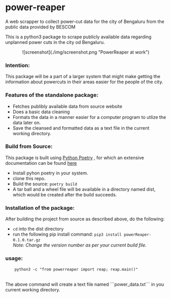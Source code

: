 # power-reaper

A web scrapper to collect power-cut data for the city of Bengaluru from the public data provided by BESCOM

This is a python3 package to scrape publicly available data regarding unplanned power cuts in the city od Bengaluru.

<p align="center">
    ![screenshot](./img/screenshot.png "PowerReaper at work")
</p>

### Intention:

This package will be a part of a larger system that might make getting the information about powercuts in their areas easier
for the people of the city.

### Features of the standalone package:

- Fetches publibly available data from source website
- Does a basic data cleaning
- Formats the data in a manner easier for a computer program to utlize the data later on.
- Save the cleansed and formatted data as a text file in the current working directory.

### Build from Source:

This package is built using [Python Poetry](https://python-poetry.org/) , for which an extensive documentation can be
found [here](https://python-poetry.org/docs/)

- Install pyhon poetry in your system.
- clone this repo.
- Build the source:
  `poetry build`
- A tar ball and a wheel file will be available in a directory named dist, which would be created after the build succeeds.

### Installation of the package:

After building the project from source as described above, do the following:

- `cd` into the dist directory
- run the following pip install command:
  `pip3 install powerReaper-0.1.0.tar.gz`
  <br/>
  <em>Note: Change the version number as per your current build file.</em>

### usage:

```
    python3 -c "from powerreaper import reap; reap.main()"
```

<br/>
The above command will create a text file named ```power_data.txt``` in you current working directory.
